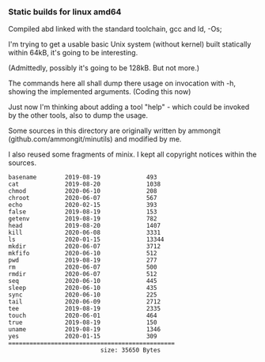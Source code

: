 ### Static builds for linux amd64

Compiled abd linked with the standard toolchain, gcc and ld,  -Os;

I'm trying to get a usable basic Unix system (without kernel) built statically within 64kB,
it's going to be interesting.

(Admittedly, possibly it's going to be 128kB. But not more.)

The commands here all shall dump there usage on invocation with -h, showing the implemented arguments.
(Coding this now)

Just now I'm thinking about adding a tool "help" - which could be invoked by the other tools,
also to dump the usage. 

Some sources in this directory are originally written by ammongit (github.com/ammongit/minutils) 
and modified by me.

I also reused some fragments of minix.
I kept all copyright notices within the sources.


```
basename        2019-08-19             493
cat             2019-08-20             1038
chmod           2020-06-10             208
chroot          2020-06-07             567
echo            2020-02-15             393
false           2019-08-19             153
getenv          2019-08-19             782
head            2019-08-20             1407
kill            2020-06-08             3331
ls              2020-01-15             13344
mkdir           2020-06-07             3712
mkfifo          2020-06-10             512
pwd             2019-08-19             277
rm              2020-06-07             500
rmdir           2020-06-07             512
seq             2020-06-10             445
sleep           2020-06-10             435
sync            2020-06-10             225
tail            2020-06-09             2712
tee             2019-08-19             2335
touch           2020-06-01             464
true            2019-08-19             150
uname           2019-08-19             1346
yes             2020-01-15             309
===============================================
                          size: 35650 Bytes
```

